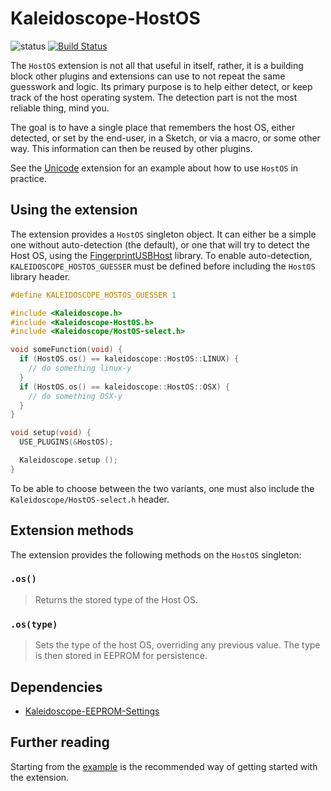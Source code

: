 # Kaleidoscope-HostOS

![status][st:stable] [![Build Status][travis:image]][travis:status]

 [travis:image]: https://travis-ci.org/keyboardio/Kaleidoscope-HostOS.svg?branch=master
 [travis:status]: https://travis-ci.org/keyboardio/Kaleidoscope-HostOS

 [st:stable]: https://img.shields.io/badge/stable-✔-black.svg?style=flat&colorA=44cc11&colorB=494e52
 [st:broken]: https://img.shields.io/badge/broken-X-black.svg?style=flat&colorA=e05d44&colorB=494e52
 [st:experimental]: https://img.shields.io/badge/experimental----black.svg?style=flat&colorA=dfb317&colorB=494e52

The `HostOS` extension is not all that useful in itself, rather, it is a
building block other plugins and extensions can use to not repeat the same
guesswork and logic. Its primary purpose is to help either detect, or keep track
of the host operating system. The detection part is not the most reliable thing,
mind you.

The goal is to have a single place that remembers the host OS, either detected,
or set by the end-user, in a Sketch, or via a macro, or some other way. This
information can then be reused by other plugins.

See the [Unicode][plugin:unicode] extension for an example about how to use
`HostOS` in practice.

 [plugin:unicode]: https://github.com/keyboardio/Kaleidoscope-Unicode

## Using the extension

The extension provides a `HostOS` singleton object. It can either be a simple
one without auto-detection (the default), or one that will try to detect the
Host OS, using the [FingerprintUSBHost][fprdetect] library. To enable
auto-detection, `KALEIDOSCOPE_HOSTOS_GUESSER` must be defined before including
the `HostOS` library header.

 [fprdetect]: https://github.com/keyboardio/FingerprintUSBHost

```c++
#define KALEIDOSCOPE_HOSTOS_GUESSER 1

#include <Kaleidoscope.h>
#include <Kaleidoscope-HostOS.h>
#include <Kaleidoscope/HostOS-select.h>

void someFunction(void) {
  if (HostOS.os() == kaleidoscope::HostOS::LINUX) {
    // do something linux-y
  }
  if (HostOS.os() == kaleidoscope::HostOS::OSX) {
    // do something OSX-y
  }
}

void setup(void) {
  USE_PLUGINS(&HostOS);

  Kaleidoscope.setup ();
}
```

To be able to choose between the two variants, one must also include the
`Kaleidoscope/HostOS-select.h` header.

## Extension methods

The extension provides the following methods on the `HostOS` singleton:

### `.os()`

> Returns the stored type of the Host OS.

### `.os(type)`

> Sets the type of the host OS, overriding any previous value. The type is then
> stored in EEPROM for persistence.

## Dependencies

* [Kaleidoscope-EEPROM-Settings](https://github.com/keyboardio/Kaleidoscope-EEPROM-Settings)

## Further reading

Starting from the [example][plugin:example] is the recommended way of getting
started with the extension.

 [plugin:example]: https://github.com/keyboardio/Kaleidoscope-HostOS/blob/master/examples/HostOS/HostOS.ino
